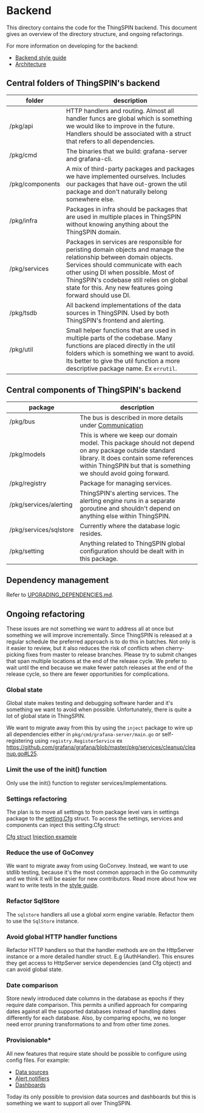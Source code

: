 # Backend

This directory contains the code for the ThingSPIN backend. This document gives an overview of the directory structure, and ongoing refactorings.

For more information on developing for the backend:

- [Backend style guide](/contribute/style-guides/backend.md)
- [Architecture](/contribute/architecture)

## Central folders of ThingSPIN's backend

| folder | description |
| ------- | ----------- |
| /pkg/api | HTTP handlers and routing. Almost all handler funcs are global which is something we would like to improve in the future. Handlers should be associated with a struct that refers to all dependencies. |
| /pkg/cmd | The binaries that we build: grafana-server and grafana-cli. |
| /pkg/components | A mix of third-party packages and packages we have implemented ourselves. Includes our packages that have out-grown the util package and don't naturally belong somewhere else. |
| /pkg/infra | Packages in infra should be packages that are used in multiple places in ThingSPIN without knowing anything about the ThingSPIN domain. |
| /pkg/services | Packages in services are responsible for peristing domain objects and manage the relationship between domain objects. Services should communicate with each other using DI when possible. Most of ThingSPIN's codebase still relies on global state for this. Any new features going forward should use DI. |
| /pkg/tsdb | All backend implementations of the data sources in ThingSPIN. Used by both ThingSPIN's frontend and alerting. |
| /pkg/util | Small helper functions that are used in multiple parts of the codebase. Many functions are placed directly in the util folders which is something we want to avoid. Its better to give the util function a more descriptive package name. Ex `errutil`. |

## Central components of ThingSPIN's backend

| package | description |
| ------- | ----------- |
| /pkg/bus | The bus is described in more details under [Communication](/contribute/architecture/communication.md) |
| /pkg/models | This is where we keep our domain model. This package should not depend on any package outside standard library. It does contain some references within ThingSPIN but that is something we should avoid going forward. |
| /pkg/registry | Package for managing services. |
| /pkg/services/alerting | ThingSPIN's alerting services. The alerting engine runs in a separate goroutine and shouldn't depend on anything else within ThingSPIN. |
| /pkg/services/sqlstore | Currently where the database logic resides. |
| /pkg/setting | Anything related to ThingSPIN global configuration should be dealt with in this package. |

## Dependency management

Refer to [UPGRADING_DEPENDENCIES.md](https://github.com/grafana/grafana/blob/master/UPGRADING_DEPENDENCIES.md).

## Ongoing refactoring

These issues are not something we want to address all at once but something we will improve incrementally. Since ThingSPIN is released at a regular schedule the preferred approach is to do this in batches. Not only is it easier to review, but it also reduces the risk of conflicts when cherry-picking fixes from master to release branches. Please try to submit changes that span multiple locations at the end of the release cycle. We prefer to wait until the end because we make fewer patch releases at the end of the release cycle, so there are fewer opportunities for complications.

### Global state

Global state makes testing and debugging software harder and it's something we want to avoid when possible. Unfortunately, there is quite a lot of global state in ThingSPIN. 

We want to migrate away from this by using the `inject` package to wire up all dependencies either in `pkg/cmd/grafana-server/main.go` or self-registering using `registry.RegisterService` ex https://github.com/grafana/grafana/blob/master/pkg/services/cleanup/cleanup.go#L25.

### Limit the use of the init() function

Only use the init() function to register services/implementations.

### Settings refactoring

The plan is to move all settings to from package level vars in settings package to the [setting.Cfg](https://github.com/grafana/grafana/blob/df917663e6f358a076ed3daa9b199412e95c11f4/pkg/setting/setting.go#L210) struct. To access the settings, services and components can inject this setting.Cfg struct:

[Cfg struct](https://github.com/grafana/grafana/blob/df917663e6f358a076ed3daa9b199412e95c11f4/pkg/setting/setting.go#L210)
[Injection example](https://github.com/grafana/grafana/blob/df917663e6f358a076ed3daa9b199412e95c11f4/pkg/services/cleanup/cleanup.go#L20)

### Reduce the use of GoConvey

We want to migrate away from using GoConvey. Instead, we want to use stdlib testing, because it's the most common approach in the Go community and we think it will be easier for new contributors. Read more about how we want to write tests in the [style guide](/contribute/style-guides/backend.md).

### Refactor SqlStore

The `sqlstore` handlers all use a global xorm engine variable. Refactor them to use the `SqlStore` instance.

### Avoid global HTTP handler functions

Refactor HTTP handlers so that the handler methods are on the HttpServer instance or a more detailed handler struct. E.g (AuthHandler). This ensures they get access to HttpServer service dependencies (and Cfg object) and can avoid global state.

### Date comparison

Store newly introduced date columns in the database as epochs if they require date comparison. This permits a unified approach for comparing dates against all the supported databases instead of handling dates differently for each database. Also, by comparing epochs, we no longer need error pruning transformations to and from other time zones.

### Provisionable*

All new features that require state should be possible to configure using config files. For example:

- [Data sources](https://github.com/grafana/grafana/tree/master/pkg/services/provisioning/datasources)
- [Alert notifiers](https://github.com/grafana/grafana/tree/master/pkg/services/provisioning/notifiers)
- [Dashboards](https://github.com/grafana/grafana/tree/master/pkg/services/provisioning/dashboards)

Today its only possible to provision data sources and dashboards but this is something we want to support all over ThingSPIN.
